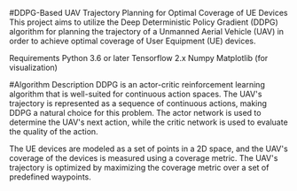 #DDPG-Based UAV Trajectory Planning for Optimal Coverage of UE Devices
This project aims to utilize the Deep Deterministic Policy Gradient (DDPG) algorithm for planning the trajectory of a Unmanned Aerial Vehicle (UAV) in order to achieve optimal coverage of User Equipment (UE) devices.

Requirements
Python 3.6 or later
Tensorflow 2.x
Numpy
Matplotlib (for visualization)

#Algorithm Description
DDPG is an actor-critic reinforcement learning algorithm that is well-suited for continuous action spaces. The UAV's trajectory is represented as a sequence of continuous actions, making DDPG a natural choice for this problem. The actor network is used to determine the UAV's next action, while the critic network is used to evaluate the quality of the action.

The UE devices are modeled as a set of points in a 2D space, and the UAV's coverage of the devices is measured using a coverage metric. The UAV's trajectory is optimized by maximizing the coverage metric over a set of predefined waypoints.



